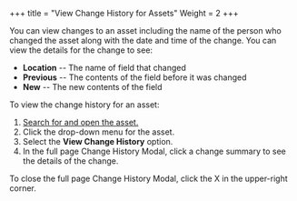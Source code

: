 +++
title = "View Change History for Assets"
Weight = 2
+++


You can view changes to an asset including the name of the person who
changed the asset along with the date and time of the change. You can
view the details for the change to see:

-   **Location** -- The name of field that changed
-   **Previous** -- The contents of the field before it was changed
-   **New** -- The new contents of the field

To view the change history for an asset:

1.  [Search for and open the asset.](Enhanced%20Search.htm)
2.  Click the drop-down menu for the asset.
3.  Select the **View Change History** option.
4.  In the full page Change History Modal, click a change summary to see
    the details of the change.

To close the full page Change History Modal, click the X in the
upper-right corner.

